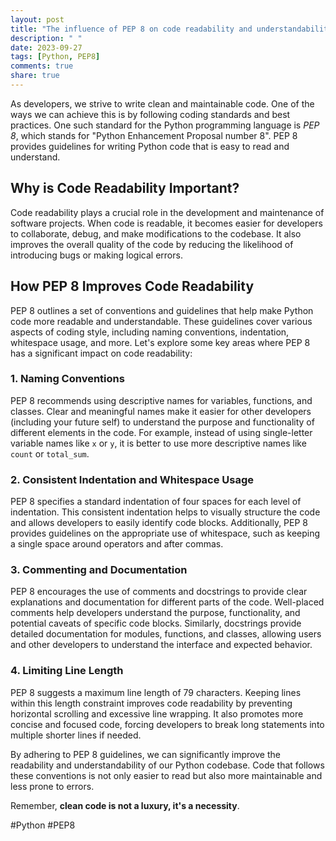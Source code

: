 ```yaml
---
layout: post
title: "The influence of PEP 8 on code readability and understandability"
description: " "
date: 2023-09-27
tags: [Python, PEP8]
comments: true
share: true
---
```


As developers, we strive to write clean and maintainable code. One of the ways we can achieve this is by following coding standards and best practices. One such standard for the Python programming language is *PEP 8*, which stands for "Python Enhancement Proposal number 8". PEP 8 provides guidelines for writing Python code that is easy to read and understand.

## Why is Code Readability Important?

Code readability plays a crucial role in the development and maintenance of software projects. When code is readable, it becomes easier for developers to collaborate, debug, and make modifications to the codebase. It also improves the overall quality of the code by reducing the likelihood of introducing bugs or making logical errors.

## How PEP 8 Improves Code Readability

PEP 8 outlines a set of conventions and guidelines that help make Python code more readable and understandable. These guidelines cover various aspects of coding style, including naming conventions, indentation, whitespace usage, and more. Let's explore some key areas where PEP 8 has a significant impact on code readability:

### 1. Naming Conventions

PEP 8 recommends using descriptive names for variables, functions, and classes. Clear and meaningful names make it easier for other developers (including your future self) to understand the purpose and functionality of different elements in the code. For example, instead of using single-letter variable names like `x` or `y`, it is better to use more descriptive names like `count` or `total_sum`.

### 2. Consistent Indentation and Whitespace Usage

PEP 8 specifies a standard indentation of four spaces for each level of indentation. This consistent indentation helps to visually structure the code and allows developers to easily identify code blocks. Additionally, PEP 8 provides guidelines on the appropriate use of whitespace, such as keeping a single space around operators and after commas.

### 3. Commenting and Documentation

PEP 8 encourages the use of comments and docstrings to provide clear explanations and documentation for different parts of the code. Well-placed comments help developers understand the purpose, functionality, and potential caveats of specific code blocks. Similarly, docstrings provide detailed documentation for modules, functions, and classes, allowing users and other developers to understand the interface and expected behavior.

### 4. Limiting Line Length

PEP 8 suggests a maximum line length of 79 characters. Keeping lines within this length constraint improves code readability by preventing horizontal scrolling and excessive line wrapping. It also promotes more concise and focused code, forcing developers to break long statements into multiple shorter lines if needed.

By adhering to PEP 8 guidelines, we can significantly improve the readability and understandability of our Python codebase. Code that follows these conventions is not only easier to read but also more maintainable and less prone to errors.

Remember, **clean code is not a luxury, it's a necessity**.

#Python #PEP8